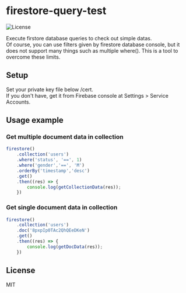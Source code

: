# firestore-query-test

![License](https://img.shields.io/badge/firebase--admin-9.11.1-orange)

Execute firstore database queries to check out simple datas.  
Of course, you can use filters given by firestore database console, but it does not support many things such as multiple where(). This is a tool to overcome these limits.

## Setup
Set your private key file below /cert.  
If you don't have, get it from Firebase console at Settings > Service Accounts.  


## Usage example
### Get multiple document data in collection 
```js
firestore()
    .collection('users')
    .where('status', '==', 1)
    .where('gender','==', 'M')
    .orderBy('timestamp','desc')
    .get()
    .then((res) => {
        console.log(getCollectionData(res));
    })
```

### Get single document data in collection
```js
firestore()
    .collection('users')
    .doc('8pxpIp0TAc2QhQEeDKeN')
    .get()
    .then((res) => {
        console.log(getDocData(res));
    })
```

## License
MIT
